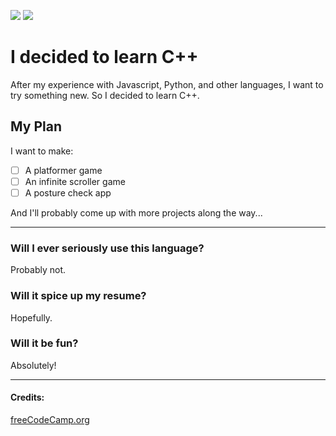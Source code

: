 [![](https://img.shields.io/badge/WARNING-Most%20of%20this%20code%20is%20highly%20inefficient%20for%20learning%20purposes-red)](https://github.com/kubgus/Learning-CPP/)
[![](https://img.shields.io/badge/COMPILED%20IN-GCC%20(mingw--w64)-blue)](https://www.mingw-w64.org/)

# I decided to learn C++

After my experience with Javascript, Python, and other languages, I want to try something new. So I decided to learn C++.

## My Plan
I want to make:
- [ ] A platformer game
- [ ] An infinite scroller game
- [ ] A posture check app

And I'll probably come up with more projects along the way...

---

### Will I ever seriously use this language?
Probably not.
### Will it spice up my resume?
Hopefully.
### Will it be fun?
Absolutely!

---

#### Credits:
[freeCodeCamp.org](https://www.youtube.com/watch?v=vLnPwxZdW4Y)
